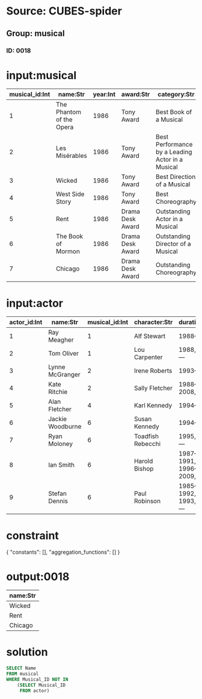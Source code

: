 # Source: CUBES-spider
## Group: musical
### ID: 0018

# input:musical

| musical_id:Int | name:Str | year:Int | award:Str | category:Str | nominee:Str | result:Str |
|---|---|---|---|---|---|---|
| 1 | The Phantom of the Opera | 1986 | Tony Award | Best Book of a Musical | Bob Fosse | Nominated |
| 2 | Les Misérables | 1986 | Tony Award | Best Performance by a Leading Actor in a Musical | Cleavant Derricks | Nominated |
| 3 | Wicked | 1986 | Tony Award | Best Direction of a Musical | Bob Fosse | Nominated |
| 4 | West Side Story | 1986 | Tony Award | Best Choreography | Bob Fosse | Won |
| 5 | Rent | 1986 | Drama Desk Award | Outstanding Actor in a Musical | Cleavant Derricks | Nominated |
| 6 | The Book of Mormon | 1986 | Drama Desk Award | Outstanding Director of a Musical | Bob Fosse | Nominated |
| 7 | Chicago | 1986 | Drama Desk Award | Outstanding Choreography | Bob Fosse | Won |

# input:actor

| actor_id:Int | name:Str | musical_id:Int | character:Str | duration:Str | age:Int |
|---|---|---|---|---|---|
| 1 | Ray Meagher | 1 | Alf Stewart | 1988— | 26 |
| 2 | Tom Oliver | 1 | Lou Carpenter | 1988, 1992— | 22 |
| 3 | Lynne McGranger | 2 | Irene Roberts | 1993— | 21 |
| 4 | Kate Ritchie | 2 | Sally Fletcher | 1988–2008, 2013 | 20 |
| 5 | Alan Fletcher | 4 | Karl Kennedy | 1994— | 20 |
| 6 | Jackie Woodburne | 6 | Susan Kennedy | 1994— | 20 |
| 7 | Ryan Moloney | 6 | Toadfish Rebecchi | 1995, 1996— | 18 |
| 8 | Ian Smith | 6 | Harold Bishop | 1987–1991, 1996–2009, 2011 | 17 |
| 9 | Stefan Dennis | 6 | Paul Robinson | 1985–1992, 1993, 2004— | 17 |

# constraint

{
  "constants": [],
  "aggregation_functions": []
}

# output:0018

| name:Str |
|---|
| Wicked |
| Rent |
| Chicago |

# solution

```sql
SELECT Name
FROM musical
WHERE Musical_ID NOT IN
    (SELECT Musical_ID
     FROM actor)
```

